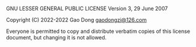 
GNU LESSER GENERAL PUBLIC LICENSE
                       Version 3, 29 June 2007

 Copyright (C) 2022-2022 Gao Dong <gaodongzi@126.com>

 Everyone is permitted to copy and distribute verbatim copies
 of this license document, but changing it is not allowed.

